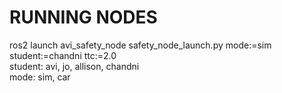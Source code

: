 # RUNNING NODES 

ros2 launch avi_safety_node safety_node_launch.py mode:=sim student:=chandni ttc:=2.0 \
student: avi, jo, allison, chandni \
mode: sim, car 
